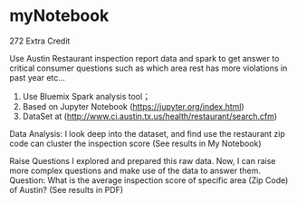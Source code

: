 # myNotebook
272 Extra Credit

Use Austin Restaurant inspection report data and spark to get answer to critical consumer questions such as which area rest has more violations in past year etc...

1. Use Bluemix Spark analysis tool；
2. Based on Jupyter Notebook (https://jupyter.org/index.html)
3. DataSet at (http://www.ci.austin.tx.us/health/restaurant/search.cfm)

Data Analysis:
I look deep into the dataset, and find use the restaurant zip code can cluster the inspection score (See results in My Notebook)

Raise Questions
I explored and prepared this raw data. Now, I can raise more complex questions and make use of the data to answer them.
Question: What is the average inspection score of specific area (Zip Code) of Austin? (See results in PDF)
